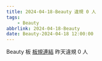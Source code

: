 ```yaml
---
title: 2024-04-18-Beauty 違規 0 人
tags:
    - Beauty
abbrlink: 2024-04-18-Beauty
date: Beauty-2024-04-18 12:00:00
---
```

Beauty 板 [板規連結](https://www.ptt.cc/bbs/Beauty/M.1630069980.A.84B.html)
昨天違規 0 人
